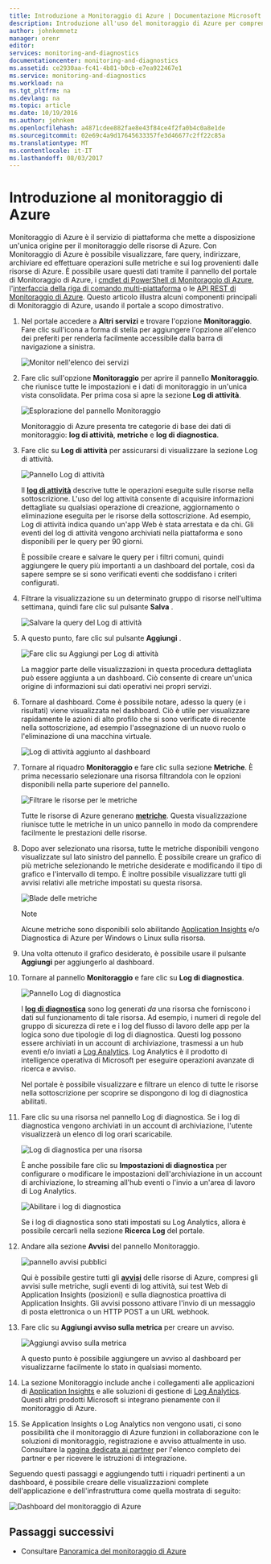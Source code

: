 ```yaml
---
title: Introduzione a Monitoraggio di Azure | Documentazione Microsoft
description: Introduzione all'uso del monitoraggio di Azure per comprendere appieno il funzionamento delle risorse ed eseguire operazioni in base ai dati.
author: johnkemnetz
manager: orenr
editor: 
services: monitoring-and-diagnostics
documentationcenter: monitoring-and-diagnostics
ms.assetid: ce2930aa-fc41-4b81-b0cb-e7ea922467e1
ms.service: monitoring-and-diagnostics
ms.workload: na
ms.tgt_pltfrm: na
ms.devlang: na
ms.topic: article
ms.date: 10/19/2016
ms.author: johnkem
ms.openlocfilehash: a4871cdee882fae8e43f84ce4f2fa0b4c0a8e1de
ms.sourcegitcommit: 02e69c4a9d17645633357fe3d46677c2ff22c85a
ms.translationtype: MT
ms.contentlocale: it-IT
ms.lasthandoff: 08/03/2017
---
```

# <a name="get-started-with-azure-monitor"></a>Introduzione al monitoraggio di Azure
Monitoraggio di Azure è il servizio di piattaforma che mette a disposizione un'unica origine per il monitoraggio delle risorse di Azure. Con Monitoraggio di Azure è possibile visualizzare, fare query, indirizzare, archiviare ed effettuare operazioni sulle metriche e sui log provenienti dalle risorse di Azure. È possibile usare questi dati tramite il pannello del portale di Monitoraggio di Azure, i [cmdlet di PowerShell di Monitoraggio di Azure](insights-powershell-samples.md), l'[interfaccia della riga di comando multi-piattaforma](insights-cli-samples.md) o le [API REST di Monitoraggio di Azure](https://msdn.microsoft.com/library/dn931943.aspx). Questo articolo illustra alcuni componenti principali di Monitoraggio di Azure, usando il portale a scopo dimostrativo.

1. Nel portale accedere a **Altri servizi** e trovare l'opzione **Monitoraggio**. Fare clic sull'icona a forma di stella per aggiungere l'opzione all'elenco dei preferiti per renderla facilmente accessibile dalla barra di navigazione a sinistra.
   
    ![Monitor nell'elenco dei servizi](./media/monitoring-get-started/monitor-more-services.png)
2. Fare clic sull'opzione **Monitoraggio** per aprire il pannello **Monitoraggio**. che riunisce tutte le impostazioni e i dati di monitoraggio in un'unica vista consolidata. Per prima cosa si apre la sezione **Log di attività**.
   
    ![Esplorazione del pannello Monitoraggio](./media/monitoring-get-started/monitor-blade-nav.png)
   
    Monitoraggio di Azure presenta tre categorie di base dei dati di monitoraggio: **log di attività**, **metriche** e **log di diagnostica**.
3. Fare clic su **Log di attività** per assicurarsi di visualizzare la sezione Log di attività.
   
    ![Pannello Log di attività](./media/monitoring-get-started/monitor-act-log-blade.png)
   
    Il [**log di attività**](monitoring-overview-activity-logs.md) descrive tutte le operazioni eseguite sulle risorse nella sottoscrizione. L'uso del log attività consente di acquisire informazioni dettagliate su qualsiasi operazione di creazione, aggiornamento o eliminazione eseguita per le risorse della sottoscrizione. Ad esempio, Log di attività indica quando un'app Web è stata arrestata e da chi. Gli eventi del log di attività vengono archiviati nella piattaforma e sono disponibili per le query per 90 giorni.
   
    È possibile creare e salvare le query per i filtri comuni, quindi aggiungere le query più importanti a un dashboard del portale, così da sapere sempre se si sono verificati eventi che soddisfano i criteri configurati.
4. Filtrare la visualizzazione su un determinato gruppo di risorse nell'ultima settimana, quindi fare clic sul pulsante **Salva** .
   
    ![Salvare la query del Log di attività](./media/monitoring-get-started/monitor-act-log-save.png)
5. A questo punto, fare clic sul pulsante **Aggiungi** .
   
    ![Fare clic su Aggiungi per Log di attività](./media/monitoring-get-started/monitor-act-log-pin.png)
   
    La maggior parte delle visualizzazioni in questa procedura dettagliata può essere aggiunta a un dashboard. Ciò consente di creare un'unica origine di informazioni sui dati operativi nei propri servizi. 
6. Tornare al dashboard. Come è possibile notare, adesso la query (e i risultati) viene visualizzata nel dashboard. Ciò è utile per visualizzare rapidamente le azioni di alto profilo che si sono verificate di recente nella sottoscrizione, ad esempio l'assegnazione di un nuovo ruolo o l'eliminazione di una macchina virtuale.
   
    ![Log di attività aggiunto al dashboard](./media/monitoring-get-started/monitor-act-log-db.png)
7. Tornare al riquadro **Monitoraggio** e fare clic sulla sezione **Metriche**. È prima necessario selezionare una risorsa filtrandola con le opzioni disponibili nella parte superiore del pannello.
   
    ![Filtrare le risorse per le metriche](./media/monitoring-get-started/monitor-met-filter.png)
   
    Tutte le risorse di Azure generano [**metriche**](monitoring-overview-metrics.md). Questa visualizzazione riunisce tutte le metriche in un unico pannello in modo da comprendere facilmente le prestazioni delle risorse.
8. Dopo aver selezionato una risorsa, tutte le metriche disponibili vengono visualizzate sul lato sinistro del pannello. È possibile creare un grafico di più metriche selezionando le metriche desiderate e modificando il tipo di grafico e l'intervallo di tempo. È inoltre possibile visualizzare tutti gli avvisi relativi alle metriche impostati su questa risorsa.
   
    ![Blade delle metriche](./media/monitoring-get-started/monitor-metric-blade.png)
   
   > [!NOTE]
   > Alcune metriche sono disponibili solo abilitando [Application Insights](../application-insights/app-insights-overview.md) e/o Diagnostica di Azure per Windows o Linux sulla risorsa.
   > 
   > 
9. Una volta ottenuto il grafico desiderato, è possibile usare il pulsante **Aggiungi** per aggiungerlo al dashboard.
10. Tornare al pannello **Monitoraggio** e fare clic su **Log di diagnostica**.
    
    ![Pannello Log di diagnostica](./media/monitoring-get-started/monitor-diaglogs-blade.png)
    
    I [**log di diagnostica**](monitoring-overview-of-diagnostic-logs.md) sono log generati *da* una risorsa che forniscono i dati sul funzionamento di tale risorsa. Ad esempio, i numeri di regole del gruppo di sicurezza di rete e i log del flusso di lavoro delle app per la logica sono due tipologie di log di diagnostica. Questi log possono essere archiviati in un account di archiviazione, trasmessi a un hub eventi e/o inviati a [Log Analytics](../log-analytics/log-analytics-overview.md). Log Analytics è il prodotto di intelligence operativa di Microsoft per eseguire operazioni avanzate di ricerca e avviso.
    
    Nel portale è possibile visualizzare e filtrare un elenco di tutte le risorse nella sottoscrizione per scoprire se dispongono di log di diagnostica abilitati.
11. Fare clic su una risorsa nel pannello Log di diagnostica. Se i log di diagnostica vengono archiviati in un account di archiviazione, l'utente visualizzerà un elenco di log orari scaricabile.
    
    ![Log di diagnostica per una risorsa](./media/monitoring-get-started/monitor-diaglogs-detail.png)
    
    È anche possibile fare clic su **Impostazioni di diagnostica** per configurare o modificare le impostazioni dell'archiviazione in un account di archiviazione, lo streaming all'hub eventi o l'invio a un'area di lavoro di Log Analytics.
    
    ![Abilitare i log di diagnostica](./media/monitoring-get-started/monitor-diaglogs-enable.png)
    
    Se i log di diagnostica sono stati impostati su Log Analytics, allora è possibile cercarli nella sezione **Ricerca Log** del portale.
12. Andare alla sezione **Avvisi** del pannello Monitoraggio.
    
    ![pannello avvisi pubblici](./media/monitoring-get-started/monitor-alerts-nopp.png)
    
    Qui è possibile gestire tutti gli [**avvisi**](monitoring-overview-alerts.md) delle risorse di Azure, compresi gli avvisi sulle metriche, sugli eventi di log attività, sui test Web di Application Insights (posizioni) e sulla diagnostica proattiva di Application Insights. Gli avvisi possono attivare l'invio di un messaggio di posta elettronica o un HTTP POST a un URL webhook.
13. Fare clic su **Aggiungi avviso sulla metrica** per creare un avviso.
    
    ![Aggiungi avviso sulla metrica](./media/monitoring-get-started/monitor-alerts-add.png)
    
    A questo punto è possibile aggiungere un avviso al dashboard per visualizzarne facilmente lo stato in qualsiasi momento.
14. La sezione Monitoraggio include anche i collegamenti alle applicazioni di [Application Insights](../application-insights/app-insights-overview.md) e alle soluzioni di gestione di [Log Analytics](../log-analytics/log-analytics-overview.md). Questi altri prodotti Microsoft si integrano pienamente con il monitoraggio di Azure.
15. Se Application Insights o Log Analytics non vengono usati, ci sono possibilità che il monitoraggio di Azure funzioni in collaborazione con le soluzioni di monitoraggio, registrazione e avviso attualmente in uso. Consultare la [pagina dedicata ai partner](monitoring-partners.md) per l'elenco completo dei partner e per ricevere le istruzioni di integrazione.

Seguendo questi passaggi e aggiungendo tutti i riquadri pertinenti a un dashboard, è possibile creare delle visualizzazioni complete dell'applicazione e dell'infrastruttura come quella mostrata di seguito:

![Dashboard del monitoraggio di Azure](./media/monitoring-get-started/monitor-final-dash.png)

## <a name="next-steps"></a>Passaggi successivi
* Consultare [Panoramica del monitoraggio di Azure](monitoring-overview.md)

